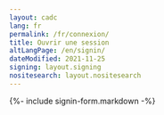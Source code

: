 ```yaml
---
layout: cadc
lang: fr
permalink: /fr/connexion/
title: Ouvrir une session
altLangPage: /en/signin/
dateModified: 2021-11-25
signing: layout.signing
nositesearch: layout.nositesearch
---
```


{%- include signin-form.markdown -%}
